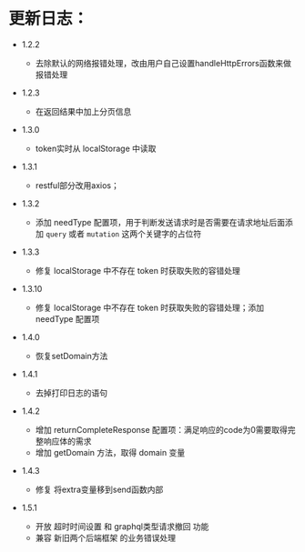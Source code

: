 # 更新日志：
- 1.2.2
    - 去除默认的网络报错处理，改由用户自己设置handleHttpErrors函数来做报错处理 

- 1.2.3
    - 在返回结果中加上分页信息

- 1.3.0
    - token实时从 localStorage 中读取

- 1.3.1
    - restful部分改用axios；

- 1.3.2
    - 添加 needType 配置项，用于判断发送请求时是否需要在请求地址后面添加 ``` query ``` 或者 ``` mutation ``` 这两个关键字的占位符

- 1.3.3
    - 修复 localStorage 中不存在 token 时获取失败的容错处理
- 1.3.10
    - 修复 localStorage 中不存在 token 时获取失败的容错处理；添加 needType 配置项

- 1.4.0
    - 恢复setDomain方法

- 1.4.1
    - 去掉打印日志的语句

- 1.4.2
    - 增加 returnCompleteResponse 配置项：满足响应的code为0需要取得完整响应体的需求
    - 增加 getDomain 方法，取得 domain 变量

- 1.4.3
    - 修复 将extra变量移到send函数内部

- 1.5.1
    - 开放 超时时间设置 和 graphql类型请求撤回 功能
    - 兼容 新旧两个后端框架 的业务错误处理
